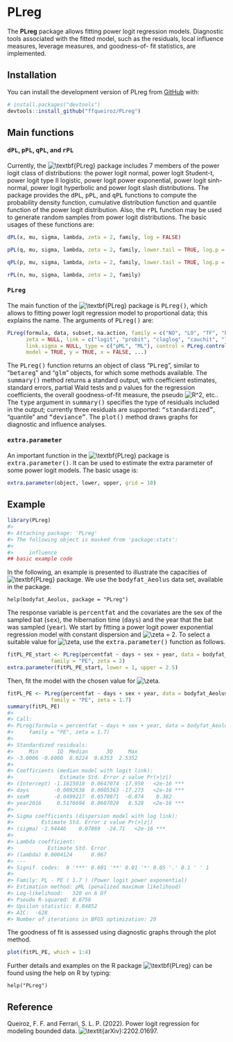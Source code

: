 
<!-- README.md is generated from README.Rmd. Please edit that file -->

# PLreg

<!-- badges: start -->
<!-- badges: end -->

The **PLreg** package allows fitting power logit regression models.
Diagnostic tools associated with the fitted model, such as the
residuals, local influence measures, leverage measures, and goodness-of-
fit statistics, are implemented.

## Installation

You can install the development version of PLreg from
[GitHub](https://github.com/) with:

``` r
# install.packages("devtools")
devtools::install_github("ffqueiroz/PLreg")
```

## Main functions

#### <tt>dPL</tt>, <tt>pPL</tt>, <tt>qPL</tt>, and <tt>rPL</tt>

Currently, the
![\\textbf{PLreg}](https://latex.codecogs.com/png.image?%5Cdpi%7B110%7D&space;%5Cbg_white&space;%5Ctextbf%7BPLreg%7D "\textbf{PLreg}")
package includes 7 members of the power logit class of distributions:
the power logit normal, power logit Student-t, power logit type II
logistic, power logit power exponential, power logit sinh-normal, power
logit hyperbolic and power logit slash distributions. The package
provides the <tt>dPL</tt>, <tt>pPL</tt>, and <tt>qPL</tt> functions to
compute the probability density function, cumulative distribution
function and quantile function of the power logit distribution. Also,
the <tt>rPL</tt> function may be used to generate random samples from
power logit distributions. The basic usages of these functions are:

``` r
dPL(x, mu, sigma, lambda, zeta = 2, family, log = FALSE)

pPL(q, mu, sigma, lambda, zeta = 2, family, lower.tail = TRUE, log.p = FALSE)

qPL(p, mu, sigma, lambda, zeta = 2, family, lower.tail = TRUE, log.p = FALSE)

rPL(n, mu, sigma, lambda, zeta = 2, family)
```

#### <tt>PLreg</tt>

The main function of the
![\\textbf{PLreg}](https://latex.codecogs.com/png.image?%5Cdpi%7B110%7D&space;%5Cbg_white&space;%5Ctextbf%7BPLreg%7D "\textbf{PLreg}")
package is <tt>PLreg()</tt>, which allows to fitting power logit
regression model to proportional data; this explains the name. The
arguments of <tt>PLreg()</tt> are:

``` r
PLreg(formula, data, subset, na.action, family = c("NO", "LO", "TF", "PE", "SN", "SLASH", "Hyp"), 
      zeta = NULL, link = c("logit", "probit", "cloglog", "cauchit", "log", "loglog"), 
      link.sigma = NULL, type = c("pML", "ML"), control = PLreg.control(...), 
      model = TRUE, y = TRUE, x = FALSE, ...)
```

The <tt>PLreg()</tt> function returns an object of class
“<tt>PLreg</tt>”, similar to “<tt>betareg</tt>” and “<tt>glm</tt>”
objects, for which some methods available. The <tt>summary()</tt> method
returns a standard output, with coefficient estimates, standard errors,
partial Wald tests and p values for the regression coefficients, the
overall goodness-of-fit measure, the pseudo
![R^2](https://latex.codecogs.com/png.image?%5Cdpi%7B110%7D&space;%5Cbg_white&space;R%5E2 "R^2"),
etc.. The <tt>type</tt> argument in <tt>summary()</tt> specifies the
type of residuals included in the output; currently three residuals are
supported: <tt>“standardized”</tt>, </tt>“quantile”</tt> and
<tt>“deviance”</tt>. The <tt>plot()</tt> method draws graphs for
diagnostic and influence analyses.

#### <tt>extra.parameter</tt>

An important function in the
![\\textbf{PLreg}](https://latex.codecogs.com/png.image?%5Cdpi%7B110%7D&space;%5Cbg_white&space;%5Ctextbf%7BPLreg%7D "\textbf{PLreg}")
package is <tt>extra.parameter()</tt>. It can be used to estimate the
extra parameter of some power logit models. The basic usage is:

``` r
extra.parameter(object, lower, upper, grid = 10)
```

## Example

``` r
library(PLreg)
#> 
#> Attaching package: 'PLreg'
#> The following object is masked from 'package:stats':
#> 
#>     influence
## basic example code
```

In the following, an example is presented to illustrate the capacities
of
![\\textbf{PLreg}](https://latex.codecogs.com/png.image?%5Cdpi%7B110%7D&space;%5Cbg_white&space;%5Ctextbf%7BPLreg%7D "\textbf{PLreg}")
package. We use the <tt>bodyfat_Aeolus</tt> data set, available in the
package.

    help(bodyfat_Aeolus, package = "PLreg")

The response variable is <tt>percentfat</tt> and the covariates are the
sex of the sampled bat (<tt>sex</tt>), the hibernation time
(<tt>days</tt>) and the year that the bat was sampled (<tt>year</tt>).
We start by fitting a power logit power exponential regression model
with constant dispersion and
![\\zeta = 2](https://latex.codecogs.com/png.image?%5Cdpi%7B110%7D&space;%5Cbg_white&space;%5Czeta%20%3D%202 "\zeta = 2").
To select a suitable value for
![\\zeta](https://latex.codecogs.com/png.image?%5Cdpi%7B110%7D&space;%5Cbg_white&space;%5Czeta "\zeta"),
use the <tt>extra.parameter()</tt> function as follows.

``` r
fitPL_PE_start <- PLreg(percentfat ~ days + sex + year, data = bodyfat_Aeolus,
              family = "PE", zeta = 2)
extra.parameter(fitPL_PE_start, lower = 1, upper = 2.5)
```

Then, fit the model with the chosen value for
![\\zeta](https://latex.codecogs.com/png.image?%5Cdpi%7B110%7D&space;%5Cbg_white&space;%5Czeta "\zeta").

``` r
fitPL_PE <- PLreg(percentfat ~ days + sex + year, data = bodyfat_Aeolus,
              family = "PE", zeta = 1.7)
summary(fitPL_PE)
#> 
#> Call:
#> PLreg(formula = percentfat ~ days + sex + year, data = bodyfat_Aeolus, 
#>     family = "PE", zeta = 1.7)
#> 
#> Standardized residuals:
#>     Min      1Q  Median      3Q     Max 
#> -3.0006 -0.6000  0.0224  0.6353  2.5352 
#> 
#> Coefficients (median model with logit link):
#>               Estimate Std. Error z value Pr(>|z|)    
#> (Intercept) -1.1615018  0.0647074 -17.950   <2e-16 ***
#> days        -0.0092638  0.0005363 -17.273   <2e-16 ***
#> sexM        -0.0499217  0.0570871  -0.874    0.382    
#> year2016     0.5176694  0.0607028   8.528   <2e-16 ***
#> 
#> Sigma coefficients (dispersion model with log link):
#>         Estimate Std. Error z value Pr(>|z|)    
#> (sigma) -1.94446    0.07869  -24.71   <2e-16 ***
#> 
#> Lambda coefficient:
#>           Estimate Std. Error
#> (lambda) 0.0004124      0.067
#> ---
#> Signif. codes:  0 '***' 0.001 '**' 0.01 '*' 0.05 '.' 0.1 ' ' 1 
#> 
#> Family: PL - PE ( 1.7 ) (Power logit power exponential)
#> Estimation method: pML (penalized maximum likelihood)
#> Log-likelihood:   320 on 6 Df
#> Pseudo R-squared: 0.6756
#> Upsilon statistic: 0.04852
#> AIC:  -628
#> Number of iterations in BFGS optimization: 20
```

The goodness of fit is assessed using diagnostic graphs through the plot
method.

``` r
plot(fitPL_PE, which = 1:4)
```

Further details and examples on the R package
![\\textbf{PLreg}](https://latex.codecogs.com/png.image?%5Cdpi%7B110%7D&space;%5Cbg_white&space;%5Ctextbf%7BPLreg%7D "\textbf{PLreg}")
can be found using the help on R by typing:

    help("PLreg")

## Reference

Queiroz, F. F. and Ferrari, S. L. P. (2022). Power logit regression for
modeling bounded data.
![\\textit{arXiv}](https://latex.codecogs.com/png.image?%5Cdpi%7B110%7D&space;%5Cbg_white&space;%5Ctextit%7BarXiv%7D "\textit{arXiv}"):2202.01697.
